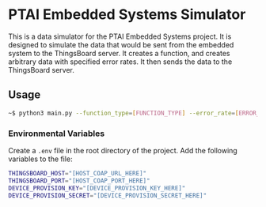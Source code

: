 # PTAI Embedded Systems Simulator
This is a data simulator for the PTAI Embedded Systems project. It is designed to simulate the data that would be sent from the embedded system to the ThingsBoard server.
It creates a function, and creates arbitrary data with specified error rates. It then sends the data to the ThingsBoard server.

## Usage
```bash
~$ python3 main.py --function_type=[FUNCTION_TYPE] --error_rate=[ERROR_RATE] --frequency=[FREQUENCY] --duration=[DURATION]
```

### Environmental Variables
Create a `.env` file in the root directory of the project. Add the following variables to the file:

```bash
THINGSBOARD_HOST="[HOST_COAP_URL_HERE]"
THINGSBOARD_PORT="[HOST_COAP_PORT_HERE]"
DEVICE_PROVISION_KEY="[DEVICE_PROVISION_KEY_HERE]"
DEVICE_PROVISION_SECRET="[DEVICE_PROVISION_SECRET_HERE]"
```